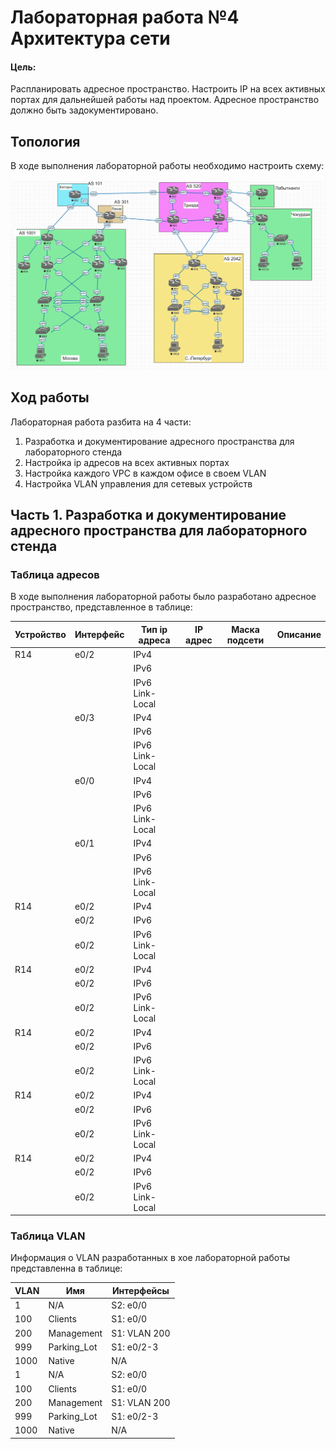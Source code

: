 # Лабораторная работа №4 Архитектура сети
#### Цель: 
Распланировать адресное пространство.
Настроить IP на всех активных портах для дальнейшей работы над проектом. Адресное пространство должно быть задокументировано.

## Топология

В ходе выполнения лабораторной работы необходимо настроить схему:

![](lab_topology.PNG)

## Ход работы

Лабораторная работа разбита на 4 части:
1) Разработка и документирование адресного пространства для лабораторного стенда
2) Настройка ip адресов на всех активных портах
3) Настройка каждого VPC в каждом офисе в своем VLAN
4) Настройка VLAN управления для сетевых устройств

## Часть 1. Разработка и документирование адресного пространства для лабораторного стенда

### Таблица адресов

В ходе выполнения лабораторной работы было разработано адресное пространство, представленное в таблице:

| Устройство | Интерфейс  | Тип ip адреса   | IP адрес                | Маска подсети | Описание   |
| ---------- | -----------| ----------------|-------------------------|---------------|------------|
| R14        | e0/2       | IPv4            |                         |               |            |
|            |            | IPv6            |                         |               |            |
|            |            | IPv6 Link-Local |                         |               |            |
|            | e0/3       | IPv4            |                         |               |            |
|            |            | IPv6            |                         |               |            |
|            |            | IPv6 Link-Local |                         |               |            |
|            | e0/0       | IPv4            |                         |               |            |
|            |            | IPv6            |                         |               |            |
|            |            | IPv6 Link-Local |                         |               |            |
|            | e0/1       | IPv4            |                         |               |            |
|            |            | IPv6            |                         |               |            |
|            |            | IPv6 Link-Local |                         |               |            |
| R14        | e0/2       | IPv4            |                         |               |            |
|            | e0/2       | IPv6            |                         |               |            |
|            | e0/2       | IPv6 Link-Local |                         |               |            |
| R14        | e0/2       | IPv4            |                         |               |            |
|            | e0/2       | IPv6            |                         |               |            |
|            | e0/2       | IPv6 Link-Local |                         |               |            |
| R14        | e0/2       | IPv4            |                         |               |            |
|            | e0/2       | IPv6            |                         |               |            |
|            | e0/2       | IPv6 Link-Local |                         |               |            |
| R14        | e0/2       | IPv4            |                         |               |            |
|            | e0/2       | IPv6            |                         |               |            |
|            | e0/2       | IPv6 Link-Local |                         |               |            |
| R14        | e0/2       | IPv4            |                         |               |            |
|            | e0/2       | IPv6            |                         |               |            |
|            | e0/2       | IPv6 Link-Local |                         |               |            |


### Таблица VLAN

Информация о VLAN разработанных в хое лабораторной работы представленна в таблице:

| VLAN      | Имя         | Интерфейсы                  |
| ----------|-------------| ----------------------------|
| 1         | N/A         | S2: e0/0                    | 
| 100       | Clients     | S1: e0/0                    | 
| 200       | Management  | S1: VLAN 200                | 
| 999       | Parking_Lot | S1: e0/2-3                  | 
| 1000      | Native      | N/A                         | 
| 1         | N/A         | S2: e0/0                    | 
| 100       | Clients     | S1: e0/0                    | 
| 200       | Management  | S1: VLAN 200                | 
| 999       | Parking_Lot | S1: e0/2-3                  | 
| 1000      | Native      | N/A                         | 





